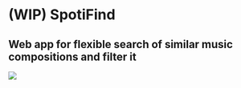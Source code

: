 # (WIP) SpotiFind

## Web app for flexible search of similar music compositions and filter it

![](https://drive.google.com/uc?export=download&id=1QNnIV_PEvGnfrZAjY9MqVY7oYljJnc5k)
